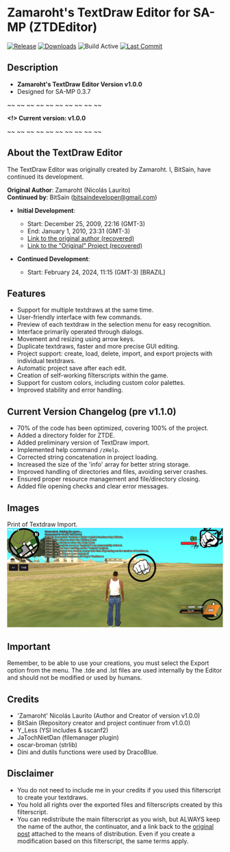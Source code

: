 # Zamaroht's TextDraw Editor for SA-MP (ZTDEditor)

[![Release](https://img.shields.io/github/v/release/BitSain/ZTDEditor-SAMP?logo=github)](https://github.com/BitSain/ZTDEditor-SAMP/releases)
[![Downloads](https://img.shields.io/github/downloads/BitSain/ZTDEditor-SAMP/total?logo=github)](https://github.com/BitSain/ZTDEditor-SAMP/releases)
![Build Active](https://img.shields.io/badge/build-active-brightgreen?logo=github)
[![Last Commit](https://img.shields.io/github/last-commit/BitSain/ZTDEditor-SAMP?logo=github)](https://github.com/BitSain/ZTDEditor-SAMP/commits/master)

## Description
- **Zamaroht's TextDraw Editor Version v1.0.0**
- Designed for SA-MP 0.3.7

~~ ~~ ~~ ~~ ~~ ~~ ~~ ~~ ~~ ~~

**<!> Current version: v1.0.0**

~~ ~~ ~~ ~~ ~~ ~~ ~~ ~~ ~~ ~~

## About the TextDraw Editor

The TextDraw Editor was originally created by Zamaroht. I, BitSain, have continued its development.

**Original Author**: Zamaroht (Nicolás Laurito)  
**Continued by**: BitSain (bitsaindeveloper@gmail.com)

- **Initial Development**:
  - Start: December 25, 2009, 22:16 (GMT-3)
  - End: January 1, 2010, 23:31 (GMT-3)
  - [Link to the original author (recovered)](https://sampforum.blast.hk/member.php?action=profile&uid=5955)
  - [Link to the "Original" Project (recovered)](https://sampforum.blast.hk/showthread.php?tid=117851&highlight=Zamaroht%27s)

- **Continued Development**:
  - Start: February 24, 2024, 11:15 (GMT-3) [BRAZIL]

## Features
- Support for multiple textdraws at the same time.
- User-friendly interface with few commands.
- Preview of each textdraw in the selection menu for easy recognition.
- Interface primarily operated through dialogs.
- Movement and resizing using arrow keys.
- Duplicate textdraws, faster and more precise GUI editing.
- Project support: create, load, delete, import, and export projects with individual textdraws.
- Automatic project save after each edit.
- Creation of self-working filterscripts within the game.
- Support for custom colors, including custom color palettes.
- Improved stability and error handling.

## Current Version Changelog (pre v1.1.0)
- 70% of the code has been optimized, covering 100% of the project.
- Added a directory folder for ZTDE.
- Added preliminary version of TextDraw import.
- Implemented help command `/zHelp`.
- Corrected string concatenation in project loading.
- Increased the size of the 'info' array for better string storage.
- Improved handling of directories and files, avoiding server crashes.
- Ensured proper resource management and file/directory closing.
- Added file opening checks and clear error messages.

## Images
Print of Textdraw Import.
![Textdraw Import](https://github.com/BitSain/ZTDEditor-SAMP/blob/main/images/Screenshot_20240611-102435.png)

## Important
Remember, to be able to use your creations, you must select the Export option from the menu. The .tde and .lst files are used internally by the Editor and should not be modified or used by humans.

## Credits
- 'Zamaroht' Nicolás Laurito (Author and Creator of version v1.0.0)
- BitSain (Repository creator and project continuer from v1.0.0)
- Y_Less (YSI includes & sscanf2)
- JaTochNietDan (filemanager plugin)
- oscar-broman (strlib)
- Dini and dutils functions were used by DracoBlue.

## Disclaimer
- You do not need to include me in your credits if you used this filterscript to create your textdraws.
- You hold all rights over the exported files and filterscripts created by this filterscript.
- You can redistribute the main filterscript as you wish, but ALWAYS keep the name of the author, the continuator, and a link back to the [original post](https://portalsamp.com/showthread.php?tid=4754) attached to the means of distribution. Even if you create a modification based on this filterscript, the same terms apply.
